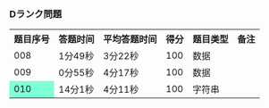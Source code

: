 ### Dランク問題 

<table>
    <tr>
      <th>题目序号</th>
      <th>答题时间</th>
      <th>平均答题时间</th>
      <th>得分</th>
      <th>题目类型</th>
      <th>备注</th>
    </tr>
    <tr>
    	<td>008</td>
    	<td>1分49秒</td>
    	<td>3分22秒</td>
    	<td>100</td>
    	<td>数据</td>
    	<td></td>
    </tr>
    <tr>
    	<td>009</td>
    	<td>0分55秒</td>
    	<td>4分17秒</td>
    	<td>100</td>
    	<td>数据</td>
      <td></td>
    </tr>
    <tr>
    	<td bgcolor=#7FFFD4>010</td>
    	<td>14分1秒</td>
    	<td>4分11秒</td>
    	<td>100</td>
    	<td>字符串</td>
      <td></td>
    </tr>
</table>  
